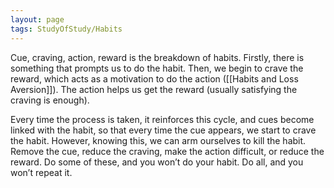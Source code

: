 ```yaml
---
layout: page
tags: StudyOfStudy/Habits 
---
```


Cue, craving, action, reward is the breakdown of habits. Firstly, there is something that prompts us to do the habit. Then, we begin to crave the reward, which acts as a motivation to do the action ([[Habits and Loss Aversion]]). The action helps us get the reward (usually satisfying the craving is enough).

Every time the process is taken, it reinforces this cycle, and cues become linked with the habit, so that every time the cue appears, we start to crave the habit. However, knowing this, we can arm ourselves to kill the habit. Remove the cue, reduce the craving, make the action difficult, or reduce the reward. Do some of these, and you won’t do your habit. Do all, and you won’t repeat it.